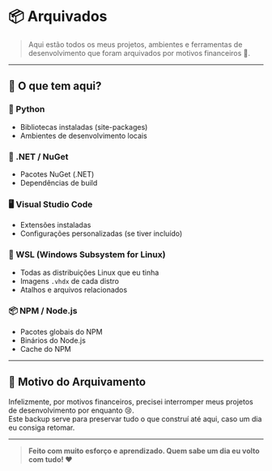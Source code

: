 # 📦 Arquivados

> Aqui estão todos os meus projetos, ambientes e ferramentas de desenvolvimento que foram arquivados por motivos financeiros 💸.

---

## 📂 O que tem aqui?

### 🐍 Python
- Bibliotecas instaladas (site-packages)
- Ambientes de desenvolvimento locais

### 🧱 .NET / NuGet
- Pacotes NuGet (.NET)
- Dependências de build

### 🖥️ Visual Studio Code
- Extensões instaladas
- Configurações personalizadas (se tiver incluído)

### 🐧 WSL (Windows Subsystem for Linux)
- Todas as distribuições Linux que eu tinha
- Imagens `.vhdx` de cada distro
- Atalhos e arquivos relacionados

### 📦 NPM / Node.js
- Pacotes globais do NPM
- Binários do Node.js
- Cache do NPM

---

## 🎯 Motivo do Arquivamento

Infelizmente, por motivos financeiros, precisei interromper meus projetos de desenvolvimento por enquanto 😢.  
Este backup serve para preservar tudo o que construí até aqui, caso um dia eu consiga retomar.

---

> **Feito com muito esforço e aprendizado. Quem sabe um dia eu volto com tudo! ❤️**

